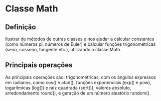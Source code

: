 <h1>Classe Math</h1>
<h2>Definição</h2>
<p>Ilustrar de métodos de outras classes e nos ajudar a calcular constantes (como números pi, números de Euler) e calcular funções trigonométricas (seno, cosseno, tangente etc.), utilizando a classe Math.</p>

<h2>Principais operações</h2>
<p>As principais operações são: trigonométricas, com os ângulos expressos em radianos, como cos() e atan(), funções exponenciais (exp() e pow), logarítmicas (log()) e raiz quadrada (sqrt()), valores absoluto, arredondamento round(), e geração de um número aleatório random().</p>

